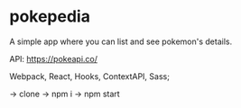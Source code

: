 # pokepedia

A simple app where you can list and see pokemon's details.

API: https://pokeapi.co/

Webpack, React, Hooks, ContextAPI, Sass;

-> clone
-> npm i
-> npm start
